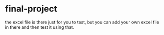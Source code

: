 # final-project

the excel file is there just for you to test, but you can add your own excel file in there and then test it using that.
